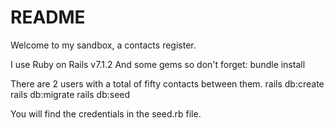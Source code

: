 # README

Welcome to my sandbox, a contacts register.

I use Ruby on Rails v7.1.2
And some gems so don't forget:
    bundle install

There are 2 users with a total of fifty contacts between them.
    rails db:create
    rails db:migrate
    rails db:seed

You will find the credentials in the seed.rb file.

